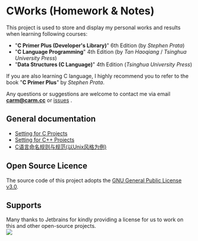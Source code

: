 # CWorks (Homework & Notes)

This project is used to store and display my personal works and results
when learning following courses:
- "**C Primer Plus (Developer's Library)**" 6th Edition (by _Stephen Prata_)
- "**C Language Programming**" 4th Edition (by _Tan Haoqiang_ / _Tsinghua University Press_)
- "**Data Structures (C Language)**" 4th Edition  (_Tsinghua University Press_)

If you are also learning C language, I highly recommend you to refer to the book "**C Primer Plus**" by _Stephen Prata_.

Any questions or suggestions are welcome to contact me 
via email [**carm@carm.cc**](mailto:carm@carm.cc) or [issues](https://github.com/CarmJos/CWorks/issues/new) .

## General documentation

- [Setting for C Projects](.doc/SETTINGS_C.md)
- [Setting for C++ Projects](.doc/SETTINGS_CPP.md)
- [C语言命名规则与规范(以Unix风格为例)](.doc/NAME_RULES.md)

## Open Source Licence

The source code of this project adopts the [GNU General Public License v3.0](https://opensource.org/licenses/GPL-3.0).

## Supports

Many thanks to Jetbrains for kindly providing a license for us to work on this and other open-source projects.  
[![](https://resources.jetbrains.com/storage/products/company/brand/logos/jb_beam.svg)](https://www.jetbrains.com/?from=https://github.com/CarmJos/CWorks)
